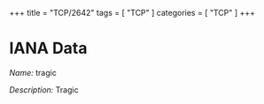 +++
title = "TCP/2642"
tags = [ "TCP" ]
categories = [ "TCP" ]
+++

# IANA Data

_Name:_ tragic

_Description:_ Tragic

